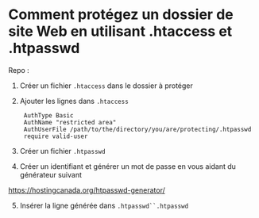 # Comment protégez un dossier de site Web en utilisant .htaccess et .htpasswd

Repo : 

1. Créer un fichier `.htaccess` dans le dossier  à protéger
2. Ajouter les lignes dans `.htaccess`

        AuthType Basic
        AuthName "restricted area"
        AuthUserFile /path/to/the/directory/you/are/protecting/.htpasswd
        require valid-user

3. Créer un fichier `.htpasswd`
4. Créer un identifiant et générer un mot de passe en vous aidant du générateur suivant 

https://hostingcanada.org/htpasswd-generator/

5. Insérer la ligne générée dans `.htpasswd``.htpasswd`
